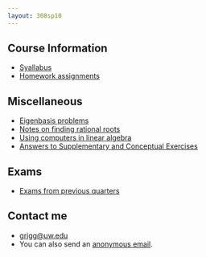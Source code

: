 ```yaml
---
layout: 308sp10
---
```


## Course Information

-   [Syallabus](syllabus-math308h.pdf)
-   [Homework assignments](homework.html)

## Miscellaneous

-   [Eigenbasis problems](eigenbasis.pdf)
-   [Notes on finding rational roots](factoring.pdf)
-   [Using computers in linear algebra](resources/)
-   [Answers to Supplementary and Conceptual Exercises](reviews.html)

## Exams

-   [Exams from previous quarters]({{site.url}}math308/exams/)

## Contact me

-   <grigg@uw.edu>
-   You can also send an [anonymous
    email](https://catalysttools.washington.edu/umail/form/grigg/2621).

